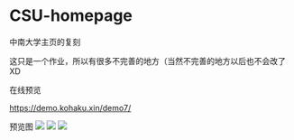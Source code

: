 # CSU-homepage
中南大学主页的复刻

这只是一个作业，所以有很多不完善的地方（当然不完善的地方以后也不会改了XD

在线预览

https://demo.kohaku.xin/demo7/

预览图
![](https://pic.kohaku.xin/images/2021/11/28/chrome_dvtIyKIb7t.jpg)
![](https://pic.kohaku.xin/images/2021/11/28/chrome_IKnw8P42GX.png)
![](https://pic.kohaku.xin/images/2021/11/28/chrome_7NYDNnTtFh.png)
